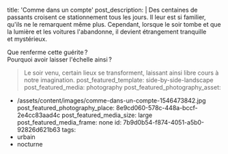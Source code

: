 title: 'Comme dans un compte'
post_description: |
  Des centaines de passants croisent ce stationnement tous les jours. Il leur est si familier, qu'ils ne le remarquent même plus. Cependant, lorsque le soir tombe et que la lumière et les voitures l'abandonne, il devient étrangement tranquille et&nbsp;mystérieux.  
  
  Que renferme cette&nbsp;guérite&thinsp;?<br> 
  Pourquoi avoir laisser l'échelle&nbsp;ainsi&thinsp;?
  
  > Le soir venu, certain lieux se transforment, laissant ainsi libre cours à notre&nbsp;imagination.
post_featured_template: side-by-side-landscape
post_featured_media: photography
post_featured_photography_asset:
  - /assets/content/images/comme-dans-un-compte-1546473842.jpg
post_featured_photography_place: 8e9cd060-578c-448a-bccf-2e4cc83aad4c
post_featured_media_size: large
post_featured_media_frame: none
id: 7b9d0b54-f874-4051-a5b0-92826d621b63
tags:
  - urbain
  - nocturne
